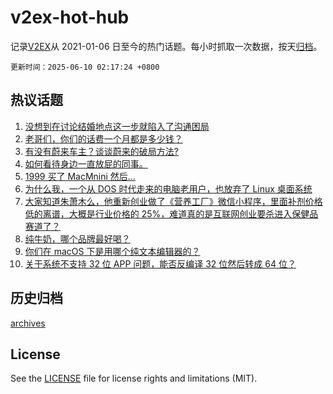 # v2ex-hot-hub

 记录[V2EX](https://www.v2ex.com/)从 2021-01-06 日至今的热门话题。每小时抓取一次数据，按天[归档](archives)。

`更新时间：2025-06-10 02:17:24 +0800`

## 热议话题

1. [没想到在讨论结婚地点这一步就陷入了沟通困局](https://www.v2ex.com/t/1137271)
1. [老哥们，你们的话费一个月都是多少钱？](https://www.v2ex.com/t/1137300)
1. [有没有蔚来车主？谈谈蔚来的破局方法?](https://www.v2ex.com/t/1137335)
1. [如何看待身边一直放屁的同事。](https://www.v2ex.com/t/1137274)
1. [1999 买了 MacMnini 然后…](https://www.v2ex.com/t/1137293)
1. [为什么我，一个从 DOS 时代走来的电脑老用户，也放弃了 Linux 桌面系统](https://www.v2ex.com/t/1137392)
1. [大家知道朱萧木么，他重新创业做了《营养工厂》微信小程序，里面补剂价格低的离谱，大概是行业价格的 25%，难道真的是互联网创业要杀进入保健品赛道了？](https://www.v2ex.com/t/1137273)
1. [纯牛奶，哪个品牌最好喝？](https://www.v2ex.com/t/1137393)
1. [你们在 macOS 下是用哪个纯文本编辑器的？](https://www.v2ex.com/t/1137404)
1. [关于系统不支持 32 位 APP 问题，能否反编译 32 位然后转成 64 位？](https://www.v2ex.com/t/1137272)

## 历史归档

[archives](archives)

## License

See the [LICENSE](LICENSE) file for license rights and limitations (MIT).
